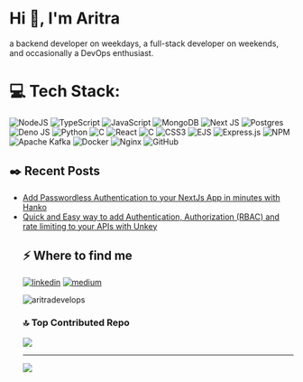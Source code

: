 <h1>Hi 👋, I'm Aritra</h1>
<p>a backend developer on weekdays, a full-stack developer on weekends, and occasionally a DevOps enthusiast.</p>

# 💻 Tech Stack:
![NodeJS](https://img.shields.io/badge/node.js-6DA55F?style=for-the-badge&logo=node.js&logoColor=white) 
![TypeScript](https://img.shields.io/badge/typescript-%23007ACC.svg?style=for-the-badge&logo=typescript&logoColor=white) 
![JavaScript](https://img.shields.io/badge/javascript-%23323330.svg?style=for-the-badge&logo=javascript&logoColor=%23F7DF1E) 
![MongoDB](https://img.shields.io/badge/MongoDB-%234ea94b.svg?style=for-the-badge&logo=mongodb&logoColor=white) 
![Next JS](https://img.shields.io/badge/Next-black?style=for-the-badge&logo=next.js&logoColor=white) 
![Postgres](https://img.shields.io/badge/postgres-%23316192.svg?style=for-the-badge&logo=postgresql&logoColor=white) 
![Deno JS](https://img.shields.io/badge/deno%20js-000000?style=for-the-badge&logo=deno&logoColor=white) 
![Python](https://img.shields.io/badge/python-3670A0?style=for-the-badge&logo=python&logoColor=ffdd54) 
![C](https://img.shields.io/badge/c-%2300599C.svg?style=for-the-badge&logo=c&logoColor=white) 
![React](https://img.shields.io/badge/react-%2320232a.svg?style=for-the-badge&logo=react&logoColor=%2361DAFB) 
![C](https://img.shields.io/badge/c-%2300599C.svg?style=for-the-badge&logo=c&logoColor=white) 
![CSS3](https://img.shields.io/badge/css3-%231572B6.svg?style=for-the-badge&logo=css3&logoColor=white) 
![EJS](https://img.shields.io/badge/ejs-%23B4CA65.svg?style=for-the-badge&logo=ejs&logoColor=black) 
![Express.js](https://img.shields.io/badge/express.js-%23404d59.svg?style=for-the-badge&logo=express&logoColor=%2361DAFB) 
![NPM](https://img.shields.io/badge/NPM-%23CB3837.svg?style=for-the-badge&logo=npm&logoColor=white) 
![Apache Kafka](https://img.shields.io/badge/Apache%20Kafka-000?style=for-the-badge&logo=apachekafka) 
![Docker](https://img.shields.io/badge/docker-%230db7ed.svg?style=for-the-badge&logo=docker&logoColor=white) 
![Nginx](https://img.shields.io/badge/nginx-%23009639.svg?style=for-the-badge&logo=nginx&logoColor=white) 
![GitHub](https://img.shields.io/badge/github-%23121011.svg?style=for-the-badge&logo=github&logoColor=white)
<h2>✒️ Recent Posts</h2>
<ul>
<li><a target="_blank" href="https://medium.com/@aritrasadhukhan430/add-passwordless-authentication-to-your-nextjs-app-in-minutes-with-hanko-91bad683ec33">Add Passwordless Authentication to your NextJs App in minutes with Hanko</a></li>
<li><a target="_blank" href="https://medium.com/@aritrasadhukhan430/quick-and-easy-way-to-add-authentication-authorization-rbac-and-rate-limiting-to-your-apis-with-0241abca76ab">Quick and Easy way to add Authentication, Authorization (RBAC) and rate limiting to your APIs with Unkey</a></li>
<h2>⚡️ Where to find me</h2>
<p><a target="_blank" href="https://www.linkedin.com/in/aritra-sadhukhan" style="display: inline-block;"><img src="https://img.shields.io/badge/linkedin-logo?style=for-the-badge&logo=linkedin&logoColor=white&color=%230a77b6" alt="linkedin" /></a>
<a target="_blank" href="https://medium.com/@aritrasadhukhan430" style="display: inline-block;"><img src="https://img.shields.io/badge/medium-logo?style=for-the-badge&logo=medium&logoColor=white&color=black" alt="medium" /></a></p>
<p><img src="https://github-readme-stats.vercel.app/api/top-langs?username=aritradevelops&show_icons=true&locale=en&layout=compact" alt="aritradevelops" /></p>



### 🔝 Top Contributed Repo
![](https://github-contributor-stats.vercel.app/api?username=aritradevelops&limit=5&theme=dark&combine_all_yearly_contributions=true)

---
[![](https://visitcount.itsvg.in/api?id=aritradevelops&icon=0&color=1)](https://visitcount.itsvg.in)

<!-- Proudly created with GPRM ( https://gprm.itsvg.in ) -->
